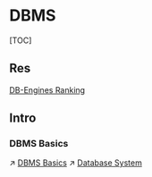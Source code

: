 # DBMS

[TOC]



## Res
[DB-Engines Ranking](https://db-engines.com/en/ranking)

## Intro
### DBMS Basics

↗ [DBMS Basics](../📌%20DBMS%20Basics/DBMS%20Basics.md)
↗ [Database System](../Database%20System.md)

